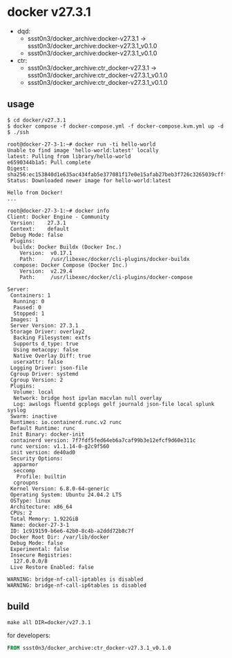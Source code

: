 # docker v27.3.1

* dqd:
  * ssst0n3/docker_archive:docker-v27.3.1 -> ssst0n3/docker_archive:docker-v27.3.1_v0.1.0
  * ssst0n3/docker_archive:docker-v27.3.1_v0.1.0
* ctr:
  * ssst0n3/docker_archive:ctr_docker-v27.3.1 -> ssst0n3/docker_archive:ctr_docker-v27.3.1_v0.1.0
  * ssst0n3/docker_archive:ctr_docker-v27.3.1_v0.1.0

## usage

```shell
$ cd docker/v27.3.1
$ docker compose -f docker-compose.yml -f docker-compose.kvm.yml up -d
$ ./ssh
```

```shell
root@docker-27-3-1:~# docker run -ti hello-world
Unable to find image 'hello-world:latest' locally
latest: Pulling from library/hello-world
e6590344b1a5: Pull complete 
Digest: sha256:ec153840d1e635ac434fab5e377081f17e0e15afab27beb3f726c3265039cfff
Status: Downloaded newer image for hello-world:latest

Hello from Docker!
...
```

```shell
root@docker-27-3-1:~# docker info
Client: Docker Engine - Community
 Version:    27.3.1
 Context:    default
 Debug Mode: false
 Plugins:
  buildx: Docker Buildx (Docker Inc.)
    Version:  v0.17.1
    Path:     /usr/libexec/docker/cli-plugins/docker-buildx
  compose: Docker Compose (Docker Inc.)
    Version:  v2.29.4
    Path:     /usr/libexec/docker/cli-plugins/docker-compose

Server:
 Containers: 1
  Running: 0
  Paused: 0
  Stopped: 1
 Images: 1
 Server Version: 27.3.1
 Storage Driver: overlay2
  Backing Filesystem: extfs
  Supports d_type: true
  Using metacopy: false
  Native Overlay Diff: true
  userxattr: false
 Logging Driver: json-file
 Cgroup Driver: systemd
 Cgroup Version: 2
 Plugins:
  Volume: local
  Network: bridge host ipvlan macvlan null overlay
  Log: awslogs fluentd gcplogs gelf journald json-file local splunk syslog
 Swarm: inactive
 Runtimes: io.containerd.runc.v2 runc
 Default Runtime: runc
 Init Binary: docker-init
 containerd version: 7f7fdf5fed64eb6a7caf99b3e12efcf9d60e311c
 runc version: v1.1.14-0-g2c9f560
 init version: de40ad0
 Security Options:
  apparmor
  seccomp
   Profile: builtin
  cgroupns
 Kernel Version: 6.8.0-64-generic
 Operating System: Ubuntu 24.04.2 LTS
 OSType: linux
 Architecture: x86_64
 CPUs: 2
 Total Memory: 1.922GiB
 Name: docker-27-3-1
 ID: 1c919159-b6e6-42b0-8c4b-a2ddd72b8c7f
 Docker Root Dir: /var/lib/docker
 Debug Mode: false
 Experimental: false
 Insecure Registries:
  127.0.0.0/8
 Live Restore Enabled: false

WARNING: bridge-nf-call-iptables is disabled
WARNING: bridge-nf-call-ip6tables is disabled
```

## build

```shell
make all DIR=docker/v27.3.1
```

for developers:

```dockerfile
FROM ssst0n3/docker_archive:ctr_docker-v27.3.1_v0.1.0
```